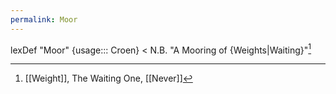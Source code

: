 ```yaml
---
permalink: Moor
---
```

lexDef "Moor" {usage::: Croen} < N.B. "A Mooring of {Weights|Waiting}"[^MoorCroen]

[^MoorCroen]: [[Weight]], The Waiting One,  [[Never]]
